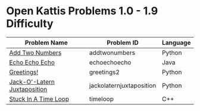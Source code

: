 # Open Kattis Problems 1.0 - 1.9 Difficulty

| Problem Name | Problem ID | Language |
| --- | --- | --- |
| [Add Two Numbers](https://open.kattis.com/problems/addtwonumbers)<a name="Add Two Numbers"></a> | addtwonumbers | Python |
| [Echo Echo Echo](https://open.kattis.com/problems/echoechoecho)<a name="Echo Echo Echo"></a> | echoechoecho | Java |
| [Greetings!](https://open.kattis.com/problems/greetings2)<a name="Greetings!"></a> | greetings2 | Python | 
| [Jack-O'-Latern Juxtaposition](https://open.kattis.com/problems/jackolanternjuxtaposition)<a name="Jack-O'-Latern Juxtaposition"></a> | jackolaternjuxtaposition | Python |
| [Stuck In A Time Loop](https://open.kattis.com/problems/timeloop)<a name="Stuck In A Time Loop"></a> | timeloop | C++ |
